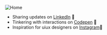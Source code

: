 ![Home](https://user-images.githubusercontent.com/86073690/189526556-e1a23b4e-52ed-4542-a7eb-50acdbca57fa.png)

- Sharing updates on <a href="https://www.linkedin.com/in/.../">LinkedIn</a> :penguin:
- Tinkering with interactions on <a href="https://codepen.io/NavindaFernando"> Codepen</a> :ant:
- Inspiration for uiux designers on <a href="https://www.instagram.com/uiux.lk/">Instagram</a>:confetti_ball:
